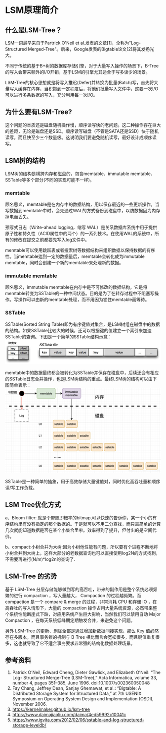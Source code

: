 # LSM原理简介

## 什么是LSM-Tree？

LSM一词最早来自于Partrick O'Neil et al.发表的文章[1]，全称为"Log-Structured Merged-Tree"。后来，Google发表的Bigtable论文[2]将其发扬光大。

不同于传统的基于B+树的数据库存储引擎，对于大量写入操作的场景下，B-Tree的写入会带来额外的I/O开销，基于LSM的引擎尤其适合于写多读少的场景。

LSM-Tree的核心思想就是将写入推迟(Defer)并转换为批量(Batch)写，首先将大量写入缓存在内存，当积攒到一定程度后，将他们批量写入文件中，这要一次I/O可以进行多条数据的写入，充分利用每一次I/O。

## 为什么要有LSM-Tree?

这个问题的本质还是磁盘随机操作慢，顺序读写快的老问题。这二种操作存在巨大的差距，无论是磁盘还是SSD。顺序读写磁盘（不管是SATA还是SSD）快于随机读写，而且快至少三个数量级。这说明我们要避免随机读写，最好设计成顺序读写。

## LSM树的结构

LSM树的结构是横跨内存和磁盘的，包含memtable、immutable memtable、SSTable等多个部分(不同的实现可能不一样)。

### memtable

顾名思义，memtable是在内存中的数据结构，用以保存最近的一些更新操作，当写数据到memtable中时，会先通过WAL的方式备份到磁盘中，以防数据因为内存掉电而丢失。

预写式日志（Write-ahead logging，缩写 WAL）是关系数据库系统中用于提供原子性和持久性（ACID属性中的两个）的一系列技术。在使用WAL的系统中，所有的修改在提交之前都要先写入log文件中。

memtable可以使用跳跃表或者搜索树等数据结构来组织数据以保持数据的有序性。当memtable达到一定的数据量后，memtable会转化成为immutable memtable，同时会创建一个新的memtable来处理新的数据。

### immutable memtable

顾名思义，immutable memtable在内存中是不可修改的数据结构，它是将memtable转变为SSTable的一种中间状态。目的是为了在转存过程中不阻塞写操作。写操作可以由新的memtable处理，而不用因为锁住memtable而等待。

### SSTable

SSTable(Sorted String Table)即为有序键值对集合，是LSM树组在磁盘中的数据的结构。如果SSTable比较大的时候，还可以根据键的值建立一个索引来加速SSTable的查询。下图是一个简单的SSTable结构示意：
![1](images/xsstable.png.pagespeed.ic.IkMoqaKZX9.jpg)

memtable中的数据最终都会被转化为SSTable并保存在磁盘中，后续还会有相应的SSTable日志合并操作，也是LSM树结构的重点。最终LSM树的结构可以由下图简单表示：
![2](images/20200724205934221.png)

SSTable是一种简单的抽象，用于高效存储大量键值对，同时优化高吞吐量和顺序读/写工作负载。

## LSM Tree优化方式

a、Bloom filter: 就是个带随即概率的bitmap,可以快速的告诉你，某一个小的有序结构里有没有指定的那个数据的。于是就可以不用二分查找，而只需简单的计算几次就能知道数据是否在某个小集合里啦。效率得到了提升，但付出的是空间代价。

b、compact:小树合并为大树:因为小树他性能有问题，所以要有个进程不断地将小树合并到大树上，这样大部分的老数据查询也可以直接使用log2N的方式找到，不需要再进行(N/m)*log2n的查询了.

## LSM-Tree 的劣势

基于 LSM-Tree 分层存储能够做到写的高吞吐，带来的副作用是整个系统必须频繁的进行 compaction ，写入量越大， Compaction 的过程越频繁。而 compaction 是一个 compare & merge 的过程，非常消耗 CPU 和存储 IO ，在高吞吐的写入情形下，大量的 compaction 操作占用大量系统资源，必然带来整个系统性能断崖式下跌，对应用系统产生巨大影响，当然我们可以禁用自动 Major Compaction ，在每天系统低峰期定期触发合并，来避免这个问题。

另外 LSM-Tree 的更新、删除全部是通过增加新数据间接实现，那么 Key 值必然存在多版本，而且事务锁的机制与 B-Tree 相比而言会宽松很多，而且键值重复很多，这也就导致了它不适合事务要求非常强的结构化数据处理场景。

## 参考资料

1. Patrick O’Neil, Edward Cheng, Dieter Gawlick, and Elizabeth O’Neil: “The Log- Structured Merge-Tree (LSM-Tree),” Acta Informatica, volume 33, number 4, pages 351–385, June 1996. doi:10.1007/s002360050048
2. Fay Chang, Jeffrey Dean, Sanjay Ghemawat, et al.: “Bigtable: A Distributed Storage System for Structured Data,” at 7th USENIX Symposium on Operating System Design and Implementation (OSDI), November 2006.
3. <https://kernelmaker.github.io/lsm-tree>
4. <https://www.daimajiaoliu.com/daima/4ed59992c10041c>
5. <https://www.igvita.com/2012/02/06/sstable-and-log-structured-storage-leveldb/>